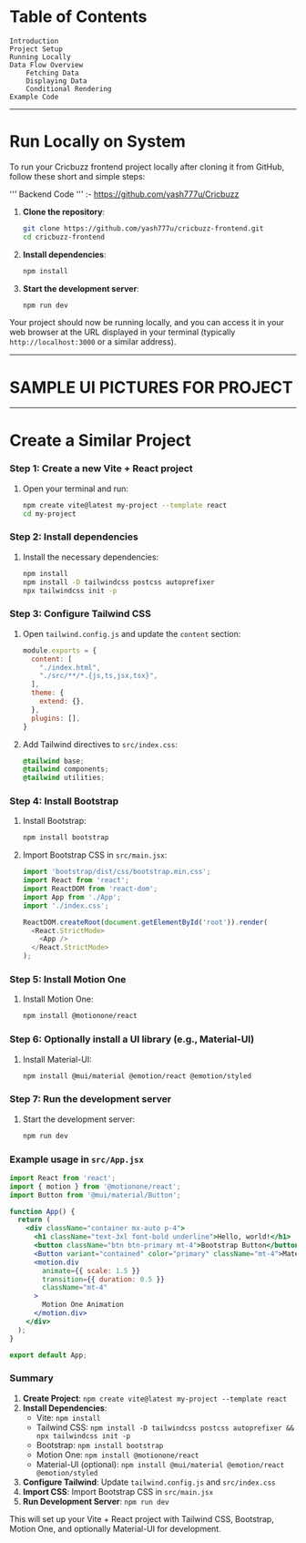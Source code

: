 # Table of Contents

    Introduction
    Project Setup
    Running Locally
    Data Flow Overview
        Fetching Data
        Displaying Data
        Conditional Rendering
    Example Code
________________________________________________________________________________________________________________________________________________________________________________________
# Run Locally on System
To run your Cricbuzz frontend project locally after cloning it from GitHub, follow these short and simple steps:

''' Backend Code ''' :- https://github.com/yash777u/Cricbuzz

1. **Clone the repository**:
   ```sh
   git clone https://github.com/yash777u/cricbuzz-frontend.git
   cd cricbuzz-frontend
   ```

2. **Install dependencies**:
   ```sh
   npm install
   ```

3. **Start the development server**:
   ```sh
   npm run dev
   ```

Your project should now be running locally, and you can access it in your web browser at the URL displayed in your terminal (typically `http://localhost:3000` or a similar address).
______________________________________________________________________________________________________________________________________________________________________________________
# SAMPLE UI PICTURES FOR PROJECT 

______________________________________________________________________________________________________________________________________________________________________________________
# Create a Similar Project 

### Step 1: Create a new Vite + React project
1. Open your terminal and run:
   ```sh
   npm create vite@latest my-project --template react
   cd my-project
   ```

### Step 2: Install dependencies
1. Install the necessary dependencies:
   ```sh
   npm install
   npm install -D tailwindcss postcss autoprefixer
   npx tailwindcss init -p
   ```

### Step 3: Configure Tailwind CSS
1. Open `tailwind.config.js` and update the `content` section:
   ```js
   module.exports = {
     content: [
       "./index.html",
       "./src/**/*.{js,ts,jsx,tsx}",
     ],
     theme: {
       extend: {},
     },
     plugins: [],
   }
   ```

2. Add Tailwind directives to `src/index.css`:
   ```css
   @tailwind base;
   @tailwind components;
   @tailwind utilities;
   ```

### Step 4: Install Bootstrap
1. Install Bootstrap:
   ```sh
   npm install bootstrap
   ```

2. Import Bootstrap CSS in `src/main.jsx`:
   ```js
   import 'bootstrap/dist/css/bootstrap.min.css';
   import React from 'react';
   import ReactDOM from 'react-dom';
   import App from './App';
   import './index.css';

   ReactDOM.createRoot(document.getElementById('root')).render(
     <React.StrictMode>
       <App />
     </React.StrictMode>
   );
   ```

### Step 5: Install Motion One
1. Install Motion One:
   ```sh
   npm install @motionone/react
   ```

### Step 6: Optionally install a UI library (e.g., Material-UI)
1. Install Material-UI:
   ```sh
   npm install @mui/material @emotion/react @emotion/styled
   ```

### Step 7: Run the development server
1. Start the development server:
   ```sh
   npm run dev
   ```

### Example usage in `src/App.jsx`
```jsx
import React from 'react';
import { motion } from '@motionone/react';
import Button from '@mui/material/Button';

function App() {
  return (
    <div className="container mx-auto p-4">
      <h1 className="text-3xl font-bold underline">Hello, world!</h1>
      <button className="btn btn-primary mt-4">Bootstrap Button</button>
      <Button variant="contained" color="primary" className="mt-4">Material-UI Button</Button>
      <motion.div
        animate={{ scale: 1.5 }}
        transition={{ duration: 0.5 }}
        className="mt-4"
      >
        Motion One Animation
      </motion.div>
    </div>
  );
}

export default App;
```

### Summary
1. **Create Project**: `npm create vite@latest my-project --template react`
2. **Install Dependencies**:
   - Vite: `npm install`
   - Tailwind CSS: `npm install -D tailwindcss postcss autoprefixer && npx tailwindcss init -p`
   - Bootstrap: `npm install bootstrap`
   - Motion One: `npm install @motionone/react`
   - Material-UI (optional): `npm install @mui/material @emotion/react @emotion/styled`
3. **Configure Tailwind**: Update `tailwind.config.js` and `src/index.css`
4. **Import CSS**: Import Bootstrap CSS in `src/main.jsx`
5. **Run Development Server**: `npm run dev`

This will set up your Vite + React project with Tailwind CSS, Bootstrap, Motion One, and optionally Material-UI for development.

